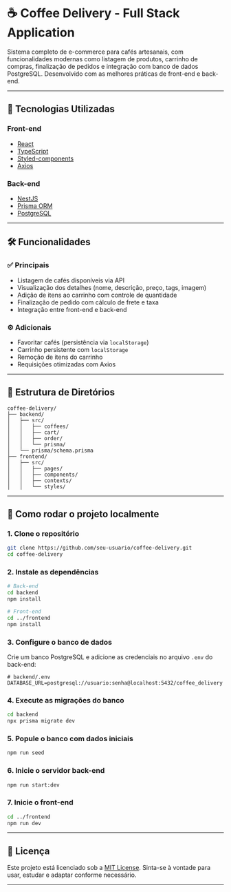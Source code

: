 # ☕ Coffee Delivery - Full Stack Application

Sistema completo de e-commerce para cafés artesanais, com funcionalidades modernas como listagem de produtos, carrinho de compras, finalização de pedidos e integração com banco de dados PostgreSQL. Desenvolvido com as melhores práticas de front-end e back-end.

---

## 🚀 Tecnologias Utilizadas

### Front-end
- [React](https://reactjs.org/)
- [TypeScript](https://www.typescriptlang.org/)
- [Styled-components](https://styled-components.com/)
- [Axios](https://axios-http.com/)

### Back-end
- [NestJS](https://nestjs.com/)
- [Prisma ORM](https://www.prisma.io/)
- [PostgreSQL](https://www.postgresql.org/)

---

## 🛠️ Funcionalidades

### ✅ Principais
- Listagem de cafés disponíveis via API
- Visualização dos detalhes (nome, descrição, preço, tags, imagem)
- Adição de itens ao carrinho com controle de quantidade
- Finalização de pedido com cálculo de frete e taxa
- Integração entre front-end e back-end

### ⚙️ Adicionais
- Favoritar cafés (persistência via `localStorage`)
- Carrinho persistente com `localStorage`
- Remoção de itens do carrinho
- Requisições otimizadas com Axios

---

## 📁 Estrutura de Diretórios

```
coffee-delivery/
├── backend/
│   ├── src/
│   │   ├── coffees/
│   │   ├── cart/
│   │   ├── order/
│   │   └── prisma/
│   └── prisma/schema.prisma
├── frontend/
│   ├── src/
│   │   ├── pages/
│   │   ├── components/
│   │   ├── contexts/
│   │   └── styles/
```

---

## 🧪 Como rodar o projeto localmente

### 1. Clone o repositório

```bash
git clone https://github.com/seu-usuario/coffee-delivery.git
cd coffee-delivery
```

### 2. Instale as dependências

```bash
# Back-end
cd backend
npm install

# Front-end
cd ../frontend
npm install
```

### 3. Configure o banco de dados

Crie um banco PostgreSQL e adicione as credenciais no arquivo `.env` do back-end:

```env
# backend/.env
DATABASE_URL=postgresql://usuario:senha@localhost:5432/coffee_delivery
```

### 4. Execute as migrações do banco

```bash
cd backend
npx prisma migrate dev
```

### 5. Popule o banco com dados iniciais

```bash
npm run seed
```

### 6. Inicie o servidor back-end

```bash
npm run start:dev
```

### 7. Inicie o front-end

```bash
cd ../frontend
npm run dev
```

---

## 📄 Licença

Este projeto está licenciado sob a [MIT License](https://opensource.org/licenses/MIT). 
Sinta-se à vontade para usar, estudar e adaptar conforme necessário.

---